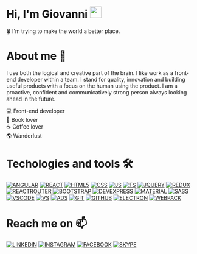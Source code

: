  #  **Hi, I'm Giovanni <img src="https://raw.githubusercontent.com/aemmadi/aemmadi/master/wave.gif" width="30px">**
  :four_leaf_clover: I'm trying to make the world a better place. </br>

# **About me :bear:**
I use both the logical and creative part of the brain. I like work as a front-end developer within a team. I stand for quality, innovation and building useful products with a focus on the human using the product. I am a proactive, confident and communicatively strong person always looking ahead in the future.


:computer: Front-end developer </br>
:book: Book lover  </br>
:coffee: Coffee lover </br>
:earth_americas: Wanderlust  </br>



# **Techologies and tools** 🛠️

[![ANGULAR](https://img.shields.io/badge/-Angular-informational?style=for-the-badge&logo=angular&logoColor=white&color=dd0031)](https://angular.io/docs)
[![REACT](https://img.shields.io/badge/-React-informational?style=for-the-badge&logo=react&logoColor=white&color=00aced)](https://it.reactjs.org/docs/getting-started.html)
[![HTML5](https://img.shields.io/badge/-Html5-informational?style=for-the-badge&logo=html5&logoColor=white&color=e34f26)](https://dev.w3.org/html5/html-author/)
[![CSS](https://img.shields.io/badge/-Css3-informational?style=for-the-badge&logo=CSS3&logoColor=white&color=1572B6)](https://www.w3.org/Style/CSS/Overview.en.html)
[![JS](https://img.shields.io/badge/-Javascript-informational?style=for-the-badge&logo=javascript&logoColor=white&color=f7df1e)](https://developer.mozilla.org/it/docs/Web/JavaScript)
[![TS](https://img.shields.io/badge/-Typescript-informational?style=for-the-badge&logo=typescript&logoColor=white&color=3178c6)](https://www.typescriptlang.org/docs/)
[![JQUERY](https://img.shields.io/badge/-JQuery-informational?style=for-the-badge&logo=jquery&logoColor=white&color=0769ad)](https://jquery.com/)
[![REDUX](https://img.shields.io/badge/-Redux-informational?style=for-the-badge&logo=redux&logoColor=white&color=764abc)](https://redux.js.org/)
[![REACTROUTER](https://img.shields.io/badge/-REACT%20ROUTER-informational?style=for-the-badge&logo=react-router&logoColor=white&color=ca4245)](https://reactrouter.com/)
[![BOOTSTRAP](https://img.shields.io/badge/-Bootstrap-informational?style=for-the-badge&logo=bootstrap&logoColor=white&color=7952b3)](https://getbootstrap.com/docs/4.1/getting-started/introduction/)
[![DEVEXPRESS](https://img.shields.io/badge/-Devexpress-informational?style=for-the-badge&logo=devexpress&logoColor=white&color=ff7200)](https://www.devexpress.com/)
[![MATERIAL](https://img.shields.io/badge/-Material-informational?style=for-the-badge&logo=material-design&logoColor=white&color=757575)](https://material.io/design)
[![SASS](https://img.shields.io/badge/-Sass-informational?style=for-the-badge&logo=sass&logoColor=white&color=cc6699)](https://sass-lang.com/)
[![VSCODE](https://img.shields.io/badge/-VS%20Code-informational?style=for-the-badge&logo=visual-studio-code&logoColor=white&color=007acc)](https://code.visualstudio.com/)
[![VS](https://img.shields.io/badge/-Visual%20Studio-informational?style=for-the-badge&logo=visual-studio&logoColor=white&color=5c2d91)](https://visualstudio.microsoft.com/it/)
[![ADS](https://img.shields.io/badge/-Azure%20DevOps-informational?style=for-the-badge&logo=azure-devops&logoColor=white&color=0078d7)](https://azure.microsoft.com/it-it/services/devops/server/)
[![GIT](https://img.shields.io/badge/-Git-informational?style=for-the-badge&logo=git&logoColor=white&color=f05032)](https://git-scm.com/doc)
[![GITHUB](https://img.shields.io/badge/-GitHub-informational?style=for-the-badge&logo=github&logoColor=white&color=181717)](https://github.com/)
[![ELECTRON](https://img.shields.io/badge/-Electron-informational?style=for-the-badge&logo=electron&logoColor=white&color=47848f)](https://www.electronjs.org/)
[![WEBPACK](https://img.shields.io/badge/-Webpack-informational?style=for-the-badge&logo=webpack&logoColor=white&color=00aced)](https://webpack.js.org/)


# **Reach me on** 📫
[![LINKEDIN](https://img.shields.io/badge/-Linkedin-informational?style=for-the-badge&logo=linkedin&logoColor=white&color=0a66c2)](https://www.linkedin.com/in/giovanni-albano-14a2a0194/)
[![INSTAGRAM](https://img.shields.io/badge/-Instagram-informational?style=for-the-badge&logo=instagram&logoColor=white&color=e4405f)](https://www.instagram.com/ber_serker95/)
[![FACEBOOK](https://img.shields.io/badge/-Facebook-informational?style=for-the-badge&logo=facebook&logoColor=white&color=1877f2)](https://www.facebook.com/giovanni.albano.353/)
[![SKYPE](https://img.shields.io/badge/-Skype-informational?style=for-the-badge&logo=skype&logoColor=white&color=00aff0)](https://join.skype.com/invite/euMHLgUSepD6)
